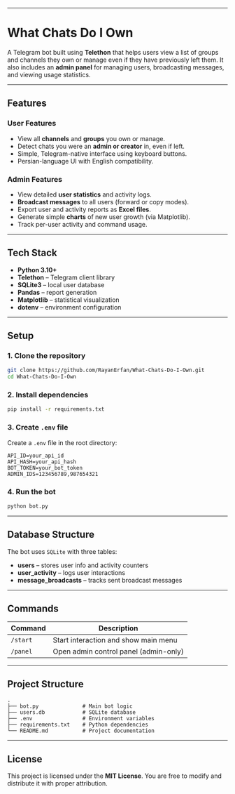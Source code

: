 
---

# What Chats Do I Own

A Telegram bot built using **Telethon** that helps users view a list of groups and channels they own or manage even if they have previously left them.
It also includes an **admin panel** for managing users, broadcasting messages, and viewing usage statistics.

---

## Features

### User Features

* View all **channels** and **groups** you own or manage.
* Detect chats you were an **admin or creator** in, even if left.
* Simple, Telegram-native interface using keyboard buttons.
* Persian-language UI with English compatibility.

### Admin Features

* View detailed **user statistics** and activity logs.
* **Broadcast messages** to all users (forward or copy modes).
* Export user and activity reports as **Excel files**.
* Generate simple **charts** of new user growth (via Matplotlib).
* Track per-user activity and command usage.

---

## Tech Stack

* **Python 3.10+**
* **Telethon** – Telegram client library
* **SQLite3** – local user database
* **Pandas** – report generation
* **Matplotlib** – statistical visualization
* **dotenv** – environment configuration

---

## Setup

### 1. Clone the repository

```bash
git clone https://github.com/RayanErfan/What-Chats-Do-I-Own.git
cd What-Chats-Do-I-Own
```

### 2. Install dependencies

```bash
pip install -r requirements.txt
```

### 3. Create `.env` file

Create a `.env` file in the root directory:

```env
API_ID=your_api_id
API_HASH=your_api_hash
BOT_TOKEN=your_bot_token
ADMIN_IDS=123456789,987654321
```

### 4. Run the bot

```bash
python bot.py
```

---

## Database Structure

The bot uses `SQLite` with three tables:

* **users** – stores user info and activity counters
* **user_activity** – logs user interactions
* **message_broadcasts** – tracks sent broadcast messages

---

## Commands

| Command  | Description                           |
| -------- | ------------------------------------- |
| `/start` | Start interaction and show main menu  |
| `/panel` | Open admin control panel (admin-only) |

---

## Project Structure

```
.
├── bot.py              # Main bot logic
├── users.db            # SQLite database
├── .env                # Environment variables
├── requirements.txt    # Python dependencies
└── README.md           # Project documentation
```

---

## License

This project is licensed under the **MIT License**.
You are free to modify and distribute it with proper attribution.

